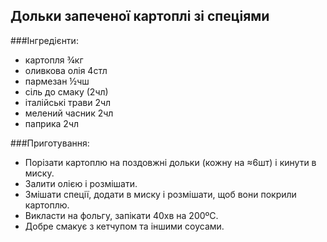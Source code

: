 Дольки запеченої картоплі зі спеціями
--------------------

###Інгредієнти:

- картопля ¾кг
- оливкова олія 4стл
- пармезан ½чш
- сіль до смаку (2чл)
- італійські трави 2чл
- мелений часник 2чл
- паприка 2чл

###Приготування:
- Порізати картоплю на поздовжні дольки (кожну на ≈6шт) і кинути в миску.
- Залити олією і розмішати.
- Змішати спеції, додати в миску і розмішати, щоб вони покрили картоплю.
- Викласти на фольгу, запікати 40хв на 200ºС.
- Добре смакує з кетчупом та іншими соусами.